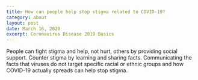 ```yaml
---
title: How can people help stop stigma related to COVID-19?
category: about
layout: post
date: March 16, 2020
excerpt: Coronavirus Disease 2019 Basics
---
```


People can fight stigma and help, not hurt, others by providing social support. Counter stigma by learning and sharing facts.
Communicating the facts that viruses do not target specific racial or ethnic groups and how COVID-19 actually spreads can help
stop stigma.


